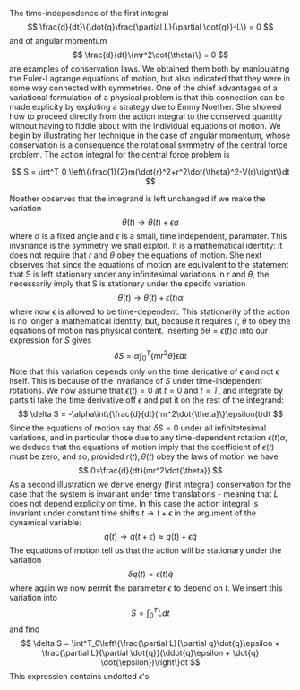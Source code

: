The time-independence of the first integral 
$$
\frac{d}{dt}\{\dot{q}\frac{\partial L}{\partial \dot{q}}-L\} = 0
$$
and of angular momentum
$$
\frac{d}{dt}\{mr^2\dot{\theta}\} = 0
$$
are examples of conservation laws. We obtained them both by manipulating the Euler-Lagrange equations of motion, but also indicated that they were in some way connected with symmetries. One of the chief advantages of a variational formulation of a physical problem is that this connection can be made explicity by exploting a strategy due to Emmy Noether. She showed how to proceed directly from the action integral to the conserved quantity without having to fiddle about with the individual equations of motion. We begin by illustrating her technique in the case of angular momentum, whose conservation is a consequence the rotational symmetry of the central force problem. The action integral for the central force problem is

$$
S = \int^T_0 \left\{\frac{1}{2}m(\dot{r}^2+r^2\dot{\theta}^2-V(r)\right\}dt
$$

Noether observes that the integrand is left unchanged if we make the variation 
$$
\theta(t) \rightarrow \theta(t) + \epsilon \alpha
$$
where $\alpha$ is a fixed angle and $\epsilon$ is a small, time independent, paramater. This invariance is the symmetry we shall exploit. It is a mathematical identity: it does not require that $r$ and $\theta$ obey the equations of motion. She next observes that since the equations of motion are equivalent to the statement that S is left stationary under any infinitesimal variations in $r$ and $\theta$, the necessarily imply that S is stationary under the specifc variation 
$$
\theta(t)\rightarrow\theta(t)+\epsilon(t)\alpha
$$
where now $\epsilon$ is allowed to be time-dependent. This stationarity of the action is no longer a mathematical identity, but, because it requires $r$, $\theta$ to obey the equations of motion has physical content. Inserting $\delta \theta = \epsilon(t)\alpha$ into our expression for $S$ gives
$$
\delta S = \alpha \int^T_0\{mr^2\dot{\theta}\}\dot{\epsilon} dt
$$
Note that this variation depends only on the time dericative of $\epsilon$ and not $\epsilon$ itself. This is because of the invariance of $S$ under time-independent rotations. We now assume that $\epsilon(t) = 0$ at $t = 0$ and $t=T$, and integrate by parts ti take the time derivative off $\epsilon$ and put it on the rest of the integrand:
$$
\delta S = -\alpha\int\{\frac{d}{dt}(mr^2\dot{\theta}\}\epsilon(t)dt
$$
Since the equations of motion say that $\delta S = 0$ under all infinitetesimal variations, and in particular those due to any time-dependent rotation $\epsilon(t)\alpha$, we deduce that the equations of motion imply that the coefficient of $\epsilon(t)$ must be zero, and so, provided $r(t), \theta(t)$ obey the laws of motion we have
$$
0=\frac{d}{dt}(mr^2\dot{\theta})
$$
As a second illustration we derive energy (first integral) conservation for the case that the system is invariant under time translations - meaning that $L$ does not depend explicity on time. In this case the action integral is invariant under constant time shifts $t \rightarrow t + \epsilon$ in the argument of the dynamical variable: 
$$
q(t)\rightarrow q(t + \epsilon) \approx q(t)+\epsilon\dot{q}
$$
The equations of motion tell us that the action will be stationary under the variation 
$$
\delta q(t) = \epsilon(t)\dot{q}
$$
where again we now permit the parameter $\epsilon$ to depend on $t$. We insert this variation into 
$$
S = \int^T_0Ldt
$$
and find 
$$
\delta S = \int^T_0\left\{\frac{\partial L}{\partial q}\dot{q}\epsilon + \frac{\partial L}{\partial \dot{q}}(\ddot{q}\epsilon + \dot{q} \dot{\epsilon})\right\}dt
$$
This expression contains undotted $\epsilon$'s